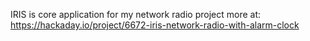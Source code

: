 IRIS is core application for my network radio project
more at: https://hackaday.io/project/6672-iris-network-radio-with-alarm-clock


